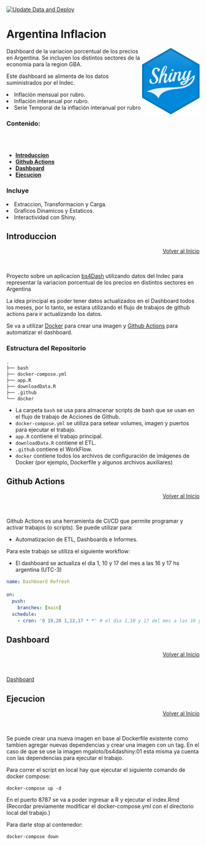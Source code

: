 [![Update Data and Deploy](https://github.com/MGaloto/shiny-app-inflacion-argentina/actions/workflows/dashboard_refresh.yml/badge.svg)](https://github.com/MGaloto/shiny-app-inflacion-argentina/actions/workflows/dashboard_refresh.yml)

# Argentina Inflacion


<p>
<a href="https://shiny.rstudio.com/" rel="nofollow"><img src="https://raw.githubusercontent.com/rstudio/hex-stickers/master/PNG/shiny.png" align="right" width="150" style="max-width: 100%;"></a>
</p>



Dashboard de la variacion porcentual de los precios en Argentina. Se incluyen los distintos sectores de la economia para la region GBA.

Este dashboard se alimenta de los datos suministrados por el Indec.

<ui>
<li>
Inflación mensual por rubro.
</li>
<li>
Inflación interanual por rubro.
</li>
<li>
Serie Temporal de la inflación interanual por rubro
</li>
</ui>




### Contenido:
<br>
</br>

- [**Introduccion**](https://github.com/MGaloto/shiny-app-inflacion-argentina#introduccion)
- [**Github Actions**](https://github.com/MGaloto/shiny-app-inflacion-argentina#github-actions)
- [**Dashboard**](https://github.com/MGaloto/shiny-app-inflacion-argentina#dashboard)
- [**Ejecucion**](https://github.com/MGaloto/shiny-app-inflacion-argentina#ejecucion)


### Incluye

<ui>
<li>
Extraccion, Transformacion y Carga.
</li>
<li>
Graficos Dinamicos y Estaticos.
</li>
<li>
Interactividad con Shiny.
</li>
</ui>


## Introduccion


<div style="text-align: right" class="toc-box">
 <a href="#top">Volver al Inicio</a>
</div>

<br>
</br>

Proyecto sobre un aplicacion [bs4Dash](https://rinterface.github.io/bs4Dash/index.html) utilizando datos del Indec para representar la variacion porcentual de los precios en distintos sectores en Argentina

La idea principal es poder tener datos actualizados en el Dashboard todos los meses, por lo tanto, se estara utilizando el flujo de trabajos de github actions para ir actualizando los datos.

Se va a utilizar [Docker](https://www.docker.com/) para crear una imagen y [Github Actions](https://docs.github.com/es/actions) para automatizar el dashboard.



### Estructura del Repositorio

``` shell
.
├── bash
├── docker-compose.yml
├── app.R
├── downloadData.R
├── .github
└── docker
```

- La carpeta `bash` se usa para almacenar scripts de bash que se usan en el flujo de trabajo de Acciones de Github.
- `docker-compose.yml` se utiliza para setear volumes, imagen y puertos para ejecutar el trabajo.
- `app.R` contiene el trabajo principal.
- `downloadData.R` contiene el ETL.
- `.github` contiene el WorkFlow.
- `docker` contiene todos los archivos de configuración de imágenes de Docker (por ejemplo, Dockerfile y algunos archivos auxiliares)

## Github Actions


<div style="text-align: right" class="toc-box">
 <a href="#top">Volver al Inicio</a>
</div>

<br>
</br>

Github Actions es una herramienta de CI/CD que permite programar y activar trabajos (o scripts). Se puede utilizar para:

* Automatizacion de ETL, Dashboards e Informes.

Para este trabajo se utiliza el siguiente workflow:

* El dashboard se actualiza el dia 1, 10 y 17 del mes a las 16 y 17 hs argentina (UTC-3)

``` yaml
name: Dashboard Refresh

on: 
  push:
    branches: [main]
  schedule:  
    - cron: '0 19,20 1,12,17 * *' # el dia 1,10 y 17 del mes a las 16 y 17 hs argentina
```



## Dashboard

<div style="text-align: right" class="toc-box">
 <a href="#top">Volver al Inicio</a>
</div>

<br>
</br>


[Dashboard](https://maxi-galo.shinyapps.io/macrotrends)



## Ejecucion


<div style="text-align: right" class="toc-box">
 <a href="#top">Volver al Inicio</a>
</div>

<br>
</br>

Se puede crear una nueva imagen en base al Dockerfile existente como tambien agregar nuevas dependencias y crear una imagen con un tag. En el caso de que se use la imagen mgaloto/bs4dashiny:01 esta misma ya cuenta con las dependencias para ejecutar el trabajo.

Para correr el script en local hay que ejecutar el siguiente comando de docker compose:

``` shell
docker-compose up -d
```

En el puerto 8787 se va a poder ingresar a R y ejecutar el index.Rmd (Recordar previamente modificar el docker-compose.yml con el directorio local del trabajo.)

Para darle stop al contenedor:

``` shell
docker-compose down
```
